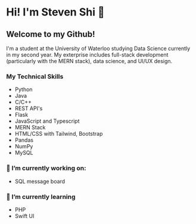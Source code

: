 # Hi! I'm Steven Shi 👋
## Welcome to my Github!
I'm a student at the University of Waterloo studying Data Science currently in my second year. My exterprise includes full-stack development (particularly with the MERN stack), data science, and UI/UX design.

### My Technical Skills
- Python
- Java
- C/C++
- REST API's
- Flask
- JavaScript and Typescript
- MERN Stack
- HTML/CSS with Tailwind, Bootstrap
- Pandas
- NumPy
- MySQL

### 🔭 I’m currently working on:
- SQL message board

### 🌱 I’m currently learning
- PHP
- Swift UI
